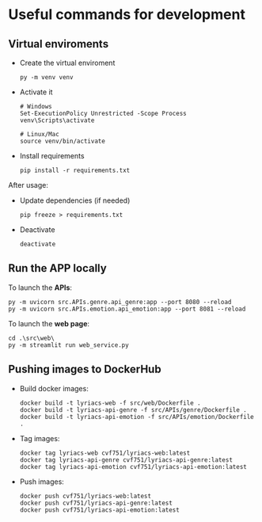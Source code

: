 # Useful commands for development

## Virtual enviroments

- Create the virtual enviroment
    ```
    py -m venv venv
    ```

- Activate it
    ```
    # Windows
    Set-ExecutionPolicy Unrestricted -Scope Process
    venv\Scripts\activate

    # Linux/Mac
    source venv/bin/activate
    ```

- Install requirements
    ```
    pip install -r requirements.txt
    ```

After usage:
- Update dependencies (if needed)
    ```
    pip freeze > requirements.txt
    ```

- Deactivate
     ```
    deactivate
    ```   


## Run the APP locally

To launch the **APIs**:

```
py -m uvicorn src.APIs.genre.api_genre:app --port 8080 --reload
py -m uvicorn src.APIs.emotion.api_emotion:app --port 8081 --reload
```

To launch the **web page**:

```
cd .\src\web\
py -m streamlit run web_service.py
```


## Pushing images to DockerHub

- Build docker images:
    ```
    docker build -t lyriacs-web -f src/web/Dockerfile .
    docker build -t lyriacs-api-genre -f src/APIs/genre/Dockerfile .
    docker build -t lyriacs-api-emotion -f src/APIs/emotion/Dockerfile .
    ```

- Tag images:
    ```
    docker tag lyriacs-web cvf751/lyriacs-web:latest
    docker tag lyriacs-api-genre cvf751/lyriacs-api-genre:latest
    docker tag lyriacs-api-emotion cvf751/lyriacs-api-emotion:latest
    ```

- Push images:
    ```
    docker push cvf751/lyriacs-web:latest
    docker push cvf751/lyriacs-api-genre:latest
    docker push cvf751/lyriacs-api-emotion:latest